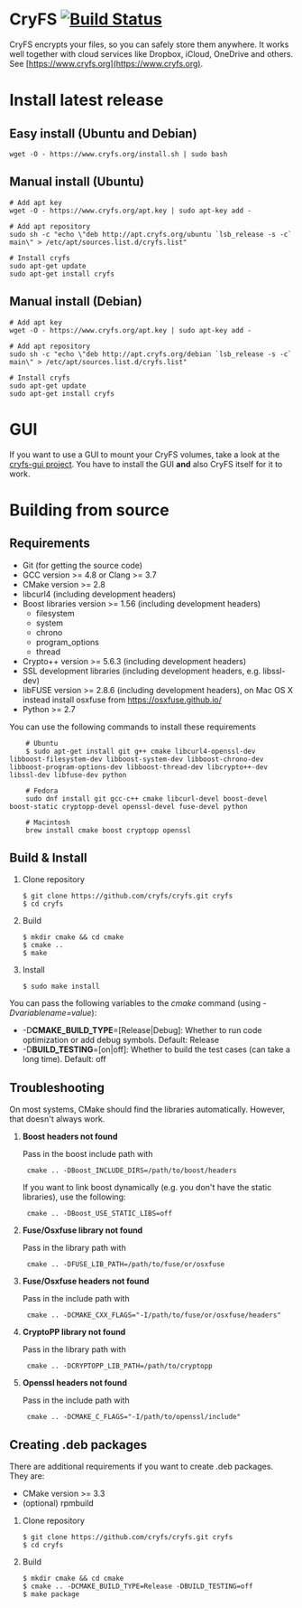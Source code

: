 # CryFS [![Build Status](https://travis-ci.org/cryfs/cryfs.svg?branch=master)](https://travis-ci.org/cryfs/cryfs)
CryFS encrypts your files, so you can safely store them anywhere. It works well together with cloud services like Dropbox, iCloud, OneDrive and others.
See [https://www.cryfs.org](https://www.cryfs.org).

Install latest release
======================

Easy install (Ubuntu and Debian)
--------------------------------

    wget -O - https://www.cryfs.org/install.sh | sudo bash

Manual install (Ubuntu)
-----------------------

    # Add apt key
    wget -O - https://www.cryfs.org/apt.key | sudo apt-key add -

    # Add apt repository
    sudo sh -c "echo \"deb http://apt.cryfs.org/ubuntu `lsb_release -s -c` main\" > /etc/apt/sources.list.d/cryfs.list"

    # Install cryfs
    sudo apt-get update
    sudo apt-get install cryfs

Manual install (Debian)
-----------------------
    # Add apt key
    wget -O - https://www.cryfs.org/apt.key | sudo apt-key add -

    # Add apt repository
    sudo sh -c "echo \"deb http://apt.cryfs.org/debian `lsb_release -s -c` main\" > /etc/apt/sources.list.d/cryfs.list"

    # Install cryfs
    sudo apt-get update
    sudo apt-get install cryfs

GUI
===
If you want to use a GUI to mount your CryFS volumes, take a look at the [cryfs-gui project](https://mhogomchungu.github.io/cryfs-gui/). You have to install the GUI **and** also CryFS itself for it to work.

Building from source
====================

Requirements
------------
  - Git (for getting the source code)
  - GCC version >= 4.8 or Clang >= 3.7
  - CMake version >= 2.8
  - libcurl4 (including development headers)
  - Boost libraries version >= 1.56 (including development headers)
    - filesystem
    - system
    - chrono
    - program_options
    - thread
  - Crypto++ version >= 5.6.3 (including development headers)
  - SSL development libraries (including development headers, e.g. libssl-dev)
  - libFUSE version >= 2.8.6 (including development headers), on Mac OS X instead install osxfuse from https://osxfuse.github.io/
  - Python >= 2.7

You can use the following commands to install these requirements

        # Ubuntu
        $ sudo apt-get install git g++ cmake libcurl4-openssl-dev libboost-filesystem-dev libboost-system-dev libboost-chrono-dev libboost-program-options-dev libboost-thread-dev libcrypto++-dev libssl-dev libfuse-dev python

        # Fedora
        sudo dnf install git gcc-c++ cmake libcurl-devel boost-devel boost-static cryptopp-devel openssl-devel fuse-devel python

        # Macintosh
        brew install cmake boost cryptopp openssl

Build & Install
---------------

 1. Clone repository

        $ git clone https://github.com/cryfs/cryfs.git cryfs
        $ cd cryfs

 2. Build

        $ mkdir cmake && cd cmake
        $ cmake ..
        $ make

 3. Install

        $ sudo make install

You can pass the following variables to the *cmake* command (using *-Dvariablename=value*):
 - -D**CMAKE_BUILD_TYPE**=[Release|Debug]: Whether to run code optimization or add debug symbols. Default: Release
 - -D**BUILD_TESTING**=[on|off]: Whether to build the test cases (can take a long time). Default: off

Troubleshooting
---------------

On most systems, CMake should find the libraries automatically. However, that doesn't always work.

1. **Boost headers not found**

    Pass in the boost include path with

        cmake .. -DBoost_INCLUDE_DIRS=/path/to/boost/headers

    If you want to link boost dynamically (e.g. you don't have the static libraries), use the following:

        cmake .. -DBoost_USE_STATIC_LIBS=off

2. **Fuse/Osxfuse library not found**

    Pass in the library path with

        cmake .. -DFUSE_LIB_PATH=/path/to/fuse/or/osxfuse

3. **Fuse/Osxfuse headers not found**

    Pass in the include path with

        cmake .. -DCMAKE_CXX_FLAGS="-I/path/to/fuse/or/osxfuse/headers"

4. **CryptoPP library not found**

    Pass in the library path with

        cmake .. -DCRYPTOPP_LIB_PATH=/path/to/cryptopp

5. **Openssl headers not found**

    Pass in the include path with

        cmake .. -DCMAKE_C_FLAGS="-I/path/to/openssl/include"


Creating .deb packages
----------------------

There are additional requirements if you want to create .deb packages. They are:
 - CMake version >= 3.3
 - (optional) rpmbuild

 1. Clone repository

        $ git clone https://github.com/cryfs/cryfs.git cryfs
        $ cd cryfs

 2. Build

        $ mkdir cmake && cd cmake
        $ cmake .. -DCMAKE_BUILD_TYPE=Release -DBUILD_TESTING=off
        $ make package
